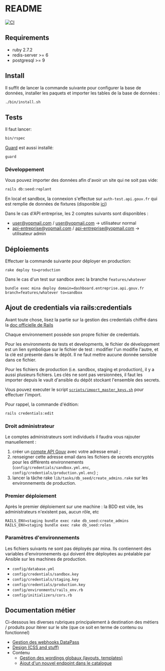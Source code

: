 # README

[![CI](https://github.com/etalab/admin_api_entreprise/actions/workflows/ci.yml/badge.svg)](https://github.com/etalab/admin_api_entreprise/actions/workflows/ci.yml)

## Requirements

- ruby 2.7.2
- redis-server >= 6
- postgresql >= 9

## Install

Il suffit de lancer la commande suivante pour configurer la base de données,
installer les paquets et importer les tables de la base de données :

```sh
./bin/install.sh
```

## Tests

Il faut lancer:

```sh
bin/rspec
```

[Guard](https://github.com/guard/guard) est aussi installé:

```sh
guard
```

### Développement

Vous pouvez importer des données afin d'avoir un site qui ne soit pas vide:

```sh
rails db:seed:replant
```

En local et sandbox, la connexion s'effectue sur `auth-test.api.gouv.fr` qui est remplie
de données de fixtures (disponible
[ici](https://github.com/betagouv/api-auth/blob/master/scripts/fixtures.sql))

Dans le cas d'API entreprise, les 2 comptes suivants sont disponibles :

- user@yopmail.com / user@yopmail.com -> utilisateur normal
- api-entreprise@yopmail.com / api-entreprise@yopmail.com -> utilisateur admin

## Déploiements

Effectuer la commande suivante pour déployer en production:

```
rake deploy to=production
```

Dans le cas d'un test sur sandbox avec la branche `features/whatever`

```
bundle exec mina deploy domain=dashboard.entreprise.api.gouv.fr branch=features/whatever to=sandbox
```

## Ajout de credentials via rails:credentials

Avant toute chose, lisez la partie sur la gestion des credentials chiffré dans
la [doc officielle de
Rails](https://edgeguides.rubyonrails.org/security.html#environmental-security)

Chaque environnement possède son propre fichier de credentials.

Pour les environments de tests et developments, le fichier de développment est un lien
symbolique sur le fichier de test : modifier l'un modifie l'autre, et la
clé est présente dans le dépôt. Il ne faut mettre aucune donnée sensible dans
ce fichier.

Pour les fichiers de production (i.e. sandbox, staging et production), il y a
aussi plusieurs fichiers. Les clés ne sont pas versionnées, il faut les importer
depuis le vault d'ansible du dépôt stockant l'ensemble des secrets.

Vous pouvez executer le script
[`scripts/import_master_keys.sh`](./scripts/import_master_keys.sh) pour
effectuer l'import.

Pour rappel, la commande d'édition:

```sh
rails credentials:edit
```

### Droit administrateur

Le comptes administrateurs sont individuels il faudra vous rajouter manuellement :

1. créer un [compte API Gouv](https://auth.api.gouv.fr/users/sign-up) avec votre
   adresse email ;
2. renseigner cette adresse email dans les fichiers de secrets encryptés pour
   les différents environnements (`config/credentials/sandbox.yml.enc`,
   `config/credentials/production.yml.enc`) ;
3. lancer la tâche rake `lib/tasks/db_seed/create_admins.rake` sur les
   environnements de production.

### Premier déploiement

Après le premier déploiement sur une machine : la BDD est vide, les
administrateurs n'existent pas, aucun rôle, etc

    RAILS_ENV=staging bundle exec rake db_seed:create_admins
    RAILS_ENV=staging bundle exec rake db_seed:roles

### Paramètres d'environnements

Les fichiers suivants ne sont pas déployés par mina. Ils contiennent des
variables d'environnements qui doivent être déployées au préalable par Ansible
sur les machines de production.

- `config/database.yml`
- `config/credentials/sandbox.key`
- `config/credentials/staging.key`
- `config/credentials/production.key`
- `config/environments/rails_env.rb`
- `config/initializers/cors.rb`

## Documentation métier

Ci-dessous les diverses rubriques principalement à destination des métiers /
produits pour itérer sur le site (que ce soit en terme de contenu ou fonctionnel)

- [Gestion des webhooks DataPass](docs/webhooks.md)
- [Design (CSS and stuff)](docs/design.md)
- Contenu
  - [Gestion des wordings globaux (layouts, templates)](docs/wordings.md)
  - [Ajout d'un nouvel endpoint dans le catalogue](docs/endpoint.md)
